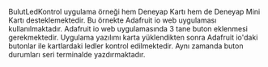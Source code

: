 BulutLedKontrol uygulama örneği hem Deneyap Kartı hem de Deneyap Mini Kartı desteklemektedir.
Bu örnekte Adafruit io web uygulaması kullanılmaktadır. Adafruit io web uygulamasında 3 tane buton eklenmesi gerekmektedir. Uygulama yazılımı karta yüklendikten sonra Adafruit io'daki butonlar ile kartlardaki ledler kontrol edilmektedir. Aynı zamanda buton durumları seri terminalde yazdırmaktadır.
